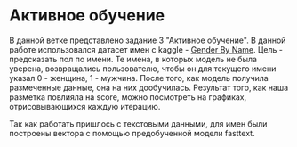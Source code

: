 # Активное обучение
В данной ветке представлено задание 3 "Активное обучение". В данной работе использовался датасет имен с kaggle - [Gender By Name](https://www.kaggle.com/datasets/gracehephzibahm/gender-by-name). Цель - предсказать пол по имени. Те имена, в которых модель не была уверена, возвращались пользователю, чтобы он для текущего имени указал 0 - женщина, 1 - мужчина. После того, как модель получила размеченные данные, она на них дообучилась. Результат того, как наша разметка повлияла на score, можно посмотреть на графиках, отрисовывающихся каждую итерацию.

Так как работать пришлось с текстовыми данными, для имен были построены вектора с помощью предобученной модели fasttext.
